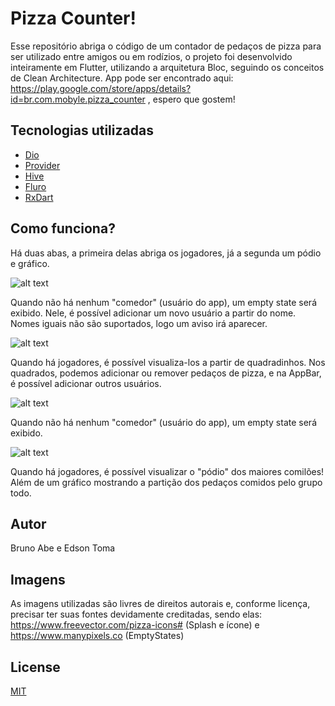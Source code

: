 # Pizza Counter!
Esse repositório abriga o código de um contador de pedaços de pizza para ser utilizado entre amigos ou em rodízios,
o projeto foi desenvolvido inteiramente em Flutter, utilizando a arquitetura Bloc, seguindo os conceitos de Clean Architecture.
App pode ser encontrado aqui: https://play.google.com/store/apps/details?id=br.com.mobyle.pizza_counter , espero que gostem!

## Tecnologias utilizadas
- [Dio](https://pub.dev/packages/dio)
- [Provider](https://pub.dev/packages/provider)
- [Hive](https://pub.dev/packages/hive)
- [Fluro](https://pub.dev/packages/fluro)
- [RxDart](https://pub.dev/packages/rxdart)

## Como funciona?
Há duas abas, a primeira delas abriga os jogadores, já a segunda um pódio e gráfico.

![alt text](https://i.imgur.com/3lkXbDi.png)

Quando não há nenhum "comedor" (usuário do app), um empty state será exibido. Nele, é possível adicionar um novo usuário a partir do nome. Nomes iguais não são suportados, logo um aviso irá aparecer.

![alt text](https://i.imgur.com/QyUnV45.png)

Quando há jogadores, é possível visualiza-los a partir de quadradinhos. Nos quadrados, podemos adicionar ou remover pedaços de pizza, e na AppBar, é possível adicionar outros usuários.

![alt text](https://i.imgur.com/XLYaqES.png)

Quando não há nenhum "comedor" (usuário do app), um empty state será exibido.

![alt text](https://i.imgur.com/DTLrscs.png)

Quando há jogadores, é possível visualizar o "pódio" dos maiores comilões! Além de um gráfico mostrando a partição dos pedaços comidos pelo grupo todo.

## Autor
Bruno Abe e Edson Toma

## Imagens
As imagens utilizadas são livres de direitos autorais e, conforme licença, precisar ter suas fontes devidamente creditadas, sendo elas:
https://www.freevector.com/pizza-icons# (Splash e ícone) e https://www.manypixels.co (EmptyStates)

## License
[MIT](https://choosealicense.com/licenses/mit/)
